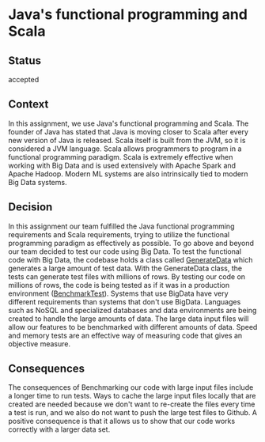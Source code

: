 

# Java's functional programming and Scala


## Status

accepted

## Context

In this assignment, we use Java's functional programming and Scala.
The founder of Java has stated that Java is moving closer to Scala after every new version of Java is released.
Scala itself is built from the JVM, so it is considered a JVM language. 
Scala allows programmers to program in a functional programming paradigm. 
Scala is extremely effective when working with Big Data and is used 
extensively with Apache Spark and Apache Hadoop.
Modern ML systems are also intrinsically tied to modern Big Data systems.

## Decision

In this assignment our team fulfilled the Java functional programming requirements and Scala requirements, trying to utilize the functional programming paradigm as effectively as possible. To go above and beyond our team decided to test our code using Big Data. 
To test the functional code with Big Data, the codebase holds a class called [GenerateData](https://github.com/SENG330/exercise-9-ex8_team9/blob/main/src/main/java/ca/uvic/seng330/ex9/generate/GenerateData.java) which generates a large amount of test data. With the GenerateData class, the tests can generate test files with millions of rows. By testing our code on millions of rows, the code is being tested as if it was in a production environment ([BenchmarkTest](https://github.com/SENG330/exercise-9-ex8_team9/blob/main/src/test/java/ca/uvic/seng330/ex9/BenchmarkTest.java)). Systems that use BigData have very different requirements than systems that don't use BigData. Languages such as NoSQL and specialized databases and data environments are being created to handle the large amounts of data. 
The large data input files will allow our features to be benchmarked with different amounts of data. Speed and memory tests are an effective way of measuring code that gives an objective measure. 

## Consequences

The consequences of Benchmarking our code with large input files include a longer time to run tests.
Ways to cache the large input files locally that are created are needed because we don't want to re-create the files every time a test is run, and we also do not want to push the large test files to Github. A positive consequence is that it allows us to show that our code works correctly with a larger data set.

